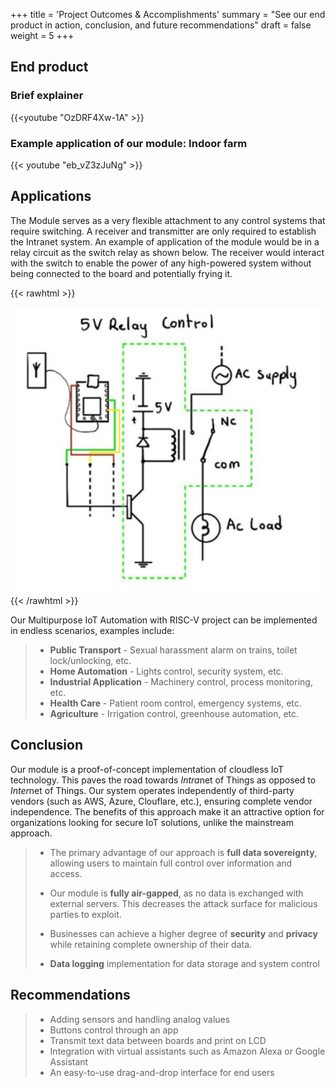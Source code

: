 +++
title = 'Project Outcomes & Accomplishments'
summary = "See our end product in action, conclusion, and future recommendations"
draft = false
weight = 5
+++

## End product
### Brief explainer
{{<youtube "OzDRF4Xw-1A" >}}

### Example application of our module: Indoor farm 
{{< youtube "eb_vZ3zJuNg" >}}

## Applications
The Module serves as a very flexible attachment to any control systems that require switching. A receiver and transmitter are only required to establish the Intranet system. An example of application of the module would be in a relay circuit as the switch relay as shown below. The receiver would interact with the switch to enable the power of any high-powered system without being connected to the board and potentially frying it. 

{{< rawhtml >}}
<center>
<img src="images/relay.png" width="500">
</center>
{{< /rawhtml >}}

Our Multipurpose IoT Automation with RISC-V project can be implemented in endless scenarios, examples include:
> - **Public Transport** - Sexual harassment alarm on trains, toilet lock/unlocking, etc. 
> - **Home Automation** - Lights control, security system, etc.
> - **Industrial Application** - Machinery control, process monitoring, etc.
> - **Health Care** - Patient room control, emergency systems, etc.
> - **Agriculture** - Irrigation control, greenhouse automation, etc.


## Conclusion
Our module is a proof-of-concept implementation of cloudless IoT technology. This paves the road towards *Intra*net of Things as opposed to *Inter*net of Things. Our system operates independently of third-party vendors (such as AWS, Azure, Clouflare, etc.), ensuring complete vendor independence. The benefits of this approach make it an attractive option for organizations looking for secure IoT solutions, unlike the mainstream approach.


> - The primary advantage of our approach is **full data sovereignty**, allowing users to maintain full control over information and access.
> 
> - Our module is **fully air-gapped**, as no data is exchanged with external servers. This decreases the attack surface for malicious parties to exploit.
> 
> - Businesses can achieve a higher degree of **security** and **privacy** while retaining complete ownership of their data.
> - **Data logging** implementation for data storage and system control


## Recommendations
> - Adding sensors and handling analog values
> - Buttons control through an app
> - Transmit text data between boards and print on LCD
> - Integration with virtual assistants such as Amazon Alexa or Google Assistant
> - An easy-to-use drag-and-drop interface for end users